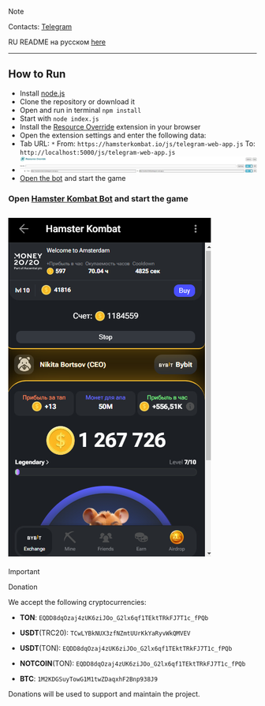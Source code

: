 > [!NOTE]
> Contacts: [Telegram](https://t.me/bonnysid)
>
> RU README на русском [here](README.md)
---
## How to Run

- Install [node.js](https://nodejs.org/en)
- Clone the repository or download it
- Open and run in terminal `npm install`
- Start with `node index.js`
- Install the [Resource Override](https://chromewebstore.google.com/detail/resource-override/pkoacgokdfckfpndoffpifphamojphii) extension in your browser
- Open the extension settings and enter the following data:
- Tab URL: `*` From: `https://hamsterkombat.io/js/telegram-web-app.js` To: `http://localhost:5000/js/telegram-web-app.js`
- ![Extension settings](settings.png)
- [Open the bot](https://web.telegram.org/k/#?tgaddr=tg%3A%2F%2Fresolve%3Fdomain%3Dhamster_kombat_bot%26appname%3Dstart%26startapp%3DkentId563525859) and start the game

### Open [Hamster Kombat Bot](https://web.telegram.org/k/#?tgaddr=tg%3A%2F%2Fresolve%3Fdomain%3Dhamster_kombat_bot%26appname%3Dstart%26startapp%3DkentId563525859) and start the game

## ![Result](res.png)

> [!IMPORTANT]
> Donation
>
> We accept the following cryptocurrencies:
>
> - **TON**: `EQDD8dqOzaj4zUK6ziJOo_G2lx6qf1TEktTRkFJ7T1c_fPQb`
>
> - **USDT**(TRC20): `TCwLYBkNUX3zfNZmtUUrKkYaRyvWkQMVEV`
>
> - **USDT**(TON): `EQDD8dqOzaj4zUK6ziJOo_G2lx6qf1TEktTRkFJ7T1c_fPQb`
>
> - **NOTCOIN**(TON): `EQDD8dqOzaj4zUK6ziJOo_G2lx6qf1TEktTRkFJ7T1c_fPQb`
>
> - **BTC**: `1M2KDGSuyTowG1M1twZDaqxhF2Bnp938J9`
>
> Donations will be used to support and maintain the project.
